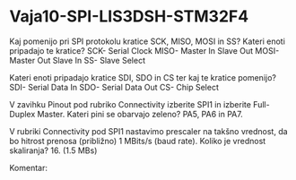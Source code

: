 # Vaja10-SPI-LIS3DSH-STM32F4
Kaj pomenijo pri SPI protokolu kratice SCK, MISO, MOSI in SS? Kateri enoti pripadajo te kratice?
SCK- Serial Clock
MISO- Master In Slave Out
MOSI- Master Out Slave In
SS- Slave Select

Kateri enoti pripadajo kratice SDI, SDO in CS ter kaj te kratice pomenijo?
SDI- Serial Data In
SDO- Serial Data Out
CS- Chip Select

V	zavihku Pinout pod rubriko Connectivity izberite SPI1 in izberite Full-Duplex Master. Kateri pini se obarvajo zeleno? PA5, PA6 in PA7.

V rubriki Connectivity pod SPI1 nastavimo prescaler na takšno vrednost, da bo hitrost prenosa (približno) 1 MBits/s (baud rate). Koliko je vrednost skaliranja? 16. (1.5 MBs)

Komentar: 
